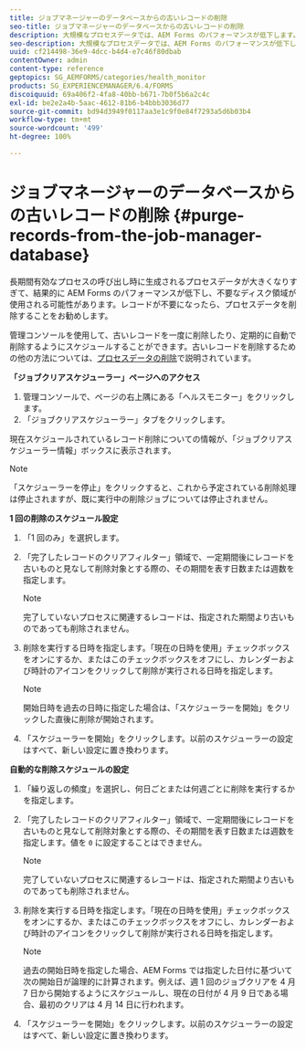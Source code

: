 ```yaml
---
title: ジョブマネージャーのデータベースからの古いレコードの削除
seo-title: ジョブマネージャーのデータベースからの古いレコードの削除
description: 大規模なプロセスデータでは、AEM Forms のパフォーマンスが低下します。レコードが不要になったら、プロセスデータを削除することをお勧めします。
seo-description: 大規模なプロセスデータでは、AEM Forms のパフォーマンスが低下します。レコードが不要になったら、プロセスデータを削除することをお勧めします。
uuid: cf214498-36e9-4dcc-b4d4-e7c46f80dbab
contentOwner: admin
content-type: reference
geptopics: SG_AEMFORMS/categories/health_monitor
products: SG_EXPERIENCEMANAGER/6.4/FORMS
discoiquuid: 69a406f2-4fa8-40bb-b671-7b0f5b6a2c4c
exl-id: be2e2a4b-5aac-4612-81b6-b4bbb3036d77
source-git-commit: bd94d3949f0117aa3e1c9f0e84f7293a5d6b03b4
workflow-type: tm+mt
source-wordcount: '499'
ht-degree: 100%

---
```


# ジョブマネージャーのデータベースからの古いレコードの削除 {#purge-records-from-the-job-manager-database}

長期間有効なプロセスの呼び出し時に生成されるプロセスデータが大きくなりすぎて、結果的に AEM Forms のパフォーマンスが低下し、不要なディスク領域が使用される可能性があります。レコードが不要になったら、プロセスデータを削除することをお勧めします。

管理コンソールを使用して、古いレコードを一度に削除したり、定期的に自動で削除するようにスケジュールすることができます。古いレコードを削除するための他の方法については、[プロセスデータの削除](/help/forms/using/admin-help/purging-process-data.md#purging-process-data)で説明されています。

**「ジョブクリアスケジューラー」ページへのアクセス**

1. 管理コンソールで、ページの右上隅にある「ヘルスモニター」をクリックします。
1. 「ジョブクリアスケジューラー」タブをクリックします。

現在スケジュールされているレコード削除についての情報が、「ジョブクリアスケジューラー情報」ボックスに表示されます。

>[!NOTE]
>
>「スケジューラーを停止」をクリックすると、これから予定されている削除処理は停止されますが、既に実行中の削除ジョブについては停止されません。

**1 回の削除のスケジュール設定**

1. 「1 回のみ」を選択します。
1. 「完了したレコードのクリアフィルター」領域で、一定期間後にレコードを古いものと見なして削除対象とする際の、その期間を表す日数または週数を指定します。

   >[!NOTE]
   >
   >完了していないプロセスに関連するレコードは、指定された期間より古いものであっても削除されません。

1. 削除を実行する日時を指定します。「現在の日時を使用」チェックボックスをオンにするか、またはこのチェックボックスをオフにし、カレンダーおよび時計のアイコンをクリックして削除が実行される日時を指定します。

   >[!NOTE]
   >
   >開始日時を過去の日時に指定した場合は、「スケジューラーを開始」をクリックした直後に削除が開始されます。

1. 「スケジューラーを開始」をクリックします。以前のスケジューラーの設定はすべて、新しい設定に置き換わります。

**自動的な削除スケジュールの設定**

1. 「繰り返しの頻度」を選択し、何日ごとまたは何週ごとに削除を実行するかを指定します。
1. 「完了したレコードのクリアフィルター」領域で、一定期間後にレコードを古いものと見なして削除対象とする際の、その期間を表す日数または週数を指定します。値を `0` に設定することはできません。

   >[!NOTE]
   >
   >完了していないプロセスに関連するレコードは、指定された期間より古いものであっても削除されません。

1. 削除を実行する日時を指定します。「現在の日時を使用」チェックボックスをオンにするか、またはこのチェックボックスをオフにし、カレンダーおよび時計のアイコンをクリックして削除が実行される日時を指定します。

   >[!NOTE]
   >
   >過去の開始日時を指定した場合、AEM Forms では指定した日付に基づいて次の開始日が論理的に計算されます。例えば、週 1 回のジョブクリアを 4 月 7 日から開始するようにスケジュールし、現在の日付が 4 月 9 日である場合、最初のクリアは 4 月 14 日に行われます。

1. 「スケジューラーを開始」をクリックします。以前のスケジューラーの設定はすべて、新しい設定に置き換わります。
